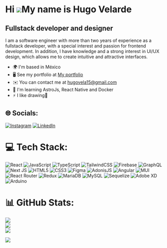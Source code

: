 Hi ![](https://user-images.githubusercontent.com/18350557/176309783-0785949b-9127-417c-8b55-ab5a4333674e.gif)My name is Hugo Velarde
====================================================================================================================================

Fullstack developer and designer
--------------------------------

I am a software engineer with more than two years of experience as a fullstack developer, with a special interest and passion for frontend development. In addition, I have knowledge and a strong interest in UI/UX design, which allows me to create intuitive and attractive interfaces.

* 🌍  I'm based in México
* 🖥️  See my portfolio at [My portfolio](http://portfolio-hugovelarde.netlify.app/)
* ✉️  You can contact me at [hugovela15@gmail.com](mailto:hugovela15@gmail.com)
* 🧠  I'm learning AstroJs, React Native and Docker
* ⚡  I like drawing🥴

## 🌐 Socials:
[![Instagram](https://img.shields.io/badge/Instagram-%23E4405F.svg?logo=Instagram&logoColor=white)](https://instagram.com/https://www.instagram.com/velarde_draw/profilecard/?igsh=MWlhcnRtYXYwbzMyYQ==) [![LinkedIn](https://img.shields.io/badge/LinkedIn-%230077B5.svg?logo=linkedin&logoColor=white)](https://linkedin.com/in/https://www.linkedin.com/in/hugo-velarde-5469b6289) 

# 💻 Tech Stack:
![React](https://img.shields.io/badge/react-%2320232a.svg?style=for-the-badge&logo=react&logoColor=%2361DAFB) ![JavaScript](https://img.shields.io/badge/javascript-%23323330.svg?style=for-the-badge&logo=javascript&logoColor=%23F7DF1E) ![TypeScript](https://img.shields.io/badge/typescript-%23007ACC.svg?style=for-the-badge&logo=typescript&logoColor=white) ![TailwindCSS](https://img.shields.io/badge/tailwindcss-%2338B2AC.svg?style=for-the-badge&logo=tailwind-css&logoColor=white) ![Firebase](https://img.shields.io/badge/firebase-%23039BE5.svg?style=for-the-badge&logo=firebase) ![GraphQL](https://img.shields.io/badge/-GraphQL-E10098?style=for-the-badge&logo=graphql&logoColor=white) ![Next JS](https://img.shields.io/badge/Next-black?style=for-the-badge&logo=next.js&logoColor=white) ![HTML5](https://img.shields.io/badge/html5-%23E34F26.svg?style=for-the-badge&logo=html5&logoColor=white) ![CSS3](https://img.shields.io/badge/css3-%231572B6.svg?style=for-the-badge&logo=css3&logoColor=white) ![Figma](https://img.shields.io/badge/figma-%23F24E1E.svg?style=for-the-badge&logo=figma&logoColor=white) ![AdonisJS](https://img.shields.io/badge/adonisjs-%23220052.svg?style=for-the-badge&logo=adonisjs&logoColor=white) ![Angular](https://img.shields.io/badge/angular-%23DD0031.svg?style=for-the-badge&logo=angular&logoColor=white) ![MUI](https://img.shields.io/badge/MUI-%230081CB.svg?style=for-the-badge&logo=mui&logoColor=white) ![React Router](https://img.shields.io/badge/React_Router-CA4245?style=for-the-badge&logo=react-router&logoColor=white) ![Redux](https://img.shields.io/badge/redux-%23593d88.svg?style=for-the-badge&logo=redux&logoColor=white) ![MariaDB](https://img.shields.io/badge/MariaDB-003545?style=for-the-badge&logo=mariadb&logoColor=white) ![MySQL](https://img.shields.io/badge/mysql-4479A1.svg?style=for-the-badge&logo=mysql&logoColor=white) ![Sequelize](https://img.shields.io/badge/Sequelize-52B0E7?style=for-the-badge&logo=Sequelize&logoColor=white) ![Adobe XD](https://img.shields.io/badge/Adobe%20XD-470137?style=for-the-badge&logo=Adobe%20XD&logoColor=#FF61F6) ![Arduino](https://img.shields.io/badge/-Arduino-00979D?style=for-the-badge&logo=Arduino&logoColor=white)
# 📊 GitHub Stats:
![](https://github-readme-stats.vercel.app/api?username=Velardee&theme=dark&hide_border=false&include_all_commits=false&count_private=false)<br/>
![](https://github-readme-streak-stats.herokuapp.com/?user=Velardee&theme=dark&hide_border=false)<br/>
![](https://github-readme-stats.vercel.app/api/top-langs/?username=Velardee&theme=dark&hide_border=false&include_all_commits=false&count_private=false&layout=compact)

[![](https://visitcount.itsvg.in/api?id=Velardee&icon=0&color=0)](https://visitcount.itsvg.in)

<!-- Proudly created with GPRM ( https://gprm.itsvg.in ) -->